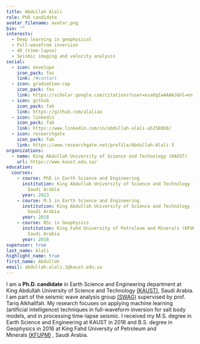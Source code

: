 ```yaml
---
title: Abdullah Alali
role: PhD candidate
avatar_filename: avatar.png
bio: ""
interests:
  - Deep learning in geophysical
  - Full-wavefrom inversion
  - 4D (time-lapse)
  - Seismic imaging and velocity analysis
social:
  - icon: envelope
    icon_pack: fas
    link: /#contact
  - icon: graduation-cap
    icon_pack: fas
    link: https://scholar.google.com/citations?user=osaOgIwAAAAJ&hl=en
  - icon: github
    icon_pack: fab
    link: https://github.com/alaliaa
  - icon: linkedin
    icon_pack: fab
    link: https://www.linkedin.com/in/abdullah-alali-a52588b8/
  - icon: researchgate
    icon_pack: fab
    link: https://www.researchgate.net/profile/Abdullah-Alali-3
organizations:
  - name: King Abdullah University of Science and Technology (KAUST)
    url: https://www.kaust.edu.sa/
education:
  courses:
    - course: PhD in Earth Science and Engineering
      institution: King Abdullah University of Science and Technology (KAUST), Thuwal,
        Saudi Arabia
      year: 2023
    - course: M.S in Earth Science and Engineering
      institution: King Abdullah University of Science and Technology (KAUST), Thuwal,
        Saudi Arabia
      year: 2018
    - course: BSc in Geophysics
      institution: King Fahd University of Petroleum and Minerals (KFUPM), Dhahran,
        Saudi Arabia
      year: 2016
superuser: true
last_name: Alali
highlight_name: true
first_name: Abdullah
email: abdullah.alali.1@kaust.edu.sa
---
```

I am a **Ph.D. candidate** in Earth Science and Engineering department at King Abdullah University of Science and Technology [(KAUST)](https://www.kaust.edu.sa/en), Saudi Arabia. I am part of the seismic wave analysis group [(SWAG)](https://swag-kaust.github.io/swag-paper-template/) supervised by prof. Tariq Alkhalifah. My research focuses on applying machine learning (artificial intelligence) techniques in full-waveform inversion for salt body models, and in processing time-lapse seismic. I received my M.S. degree in Earth Science and Engineering at KAUST in 2018 and B.S. degree in Geophysics in 2016 at King Fahd University of Petroleum and Minerals [(KFUPM)](http://www.kfupm.edu.sa/Default.aspx) , Saudi Arabia.
